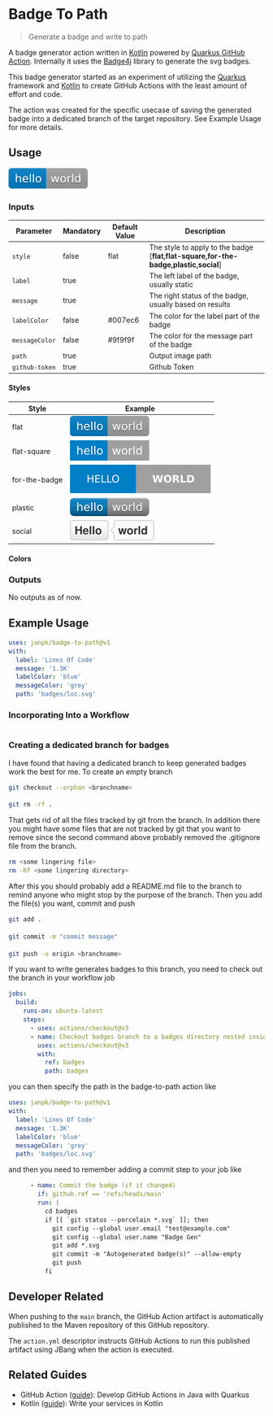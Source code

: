 # Badge To Path

> Generate a badge and write to path

A badge generator action written in [Kotlin](https://kotlinlang.org/) powered
by [Quarkus GitHub Action](https://github.com/quarkiverse/quarkus-github-action). Internally it uses
the [Badge4j](https://github.com/silentsoft/badge4j) library to generate the svg badges.

This badge generator started as an experiment of utilizing the [Quarkus]() framework and [Kotlin]()
to create GitHub Actions with the least amount of effort and code.

The action was created for the specific usecase of saving the generated badge into a dedicated
branch of the target repository. See Example Usage for more details.

## Usage

![](docfiles/default.svg)

### Inputs

| Parameter      | Mandatory | Default Value | Description                                                                         |
|----------------|-----------|---------------|-------------------------------------------------------------------------------------|
| `style`        | false     | flat          | The style to apply to the badge [**flat,flat-square,for-the-badge,plastic,social**] |
| `label`        | true      |               | The left label of the badge, usually static                                         |
| `message`      | true      |               | The right status of the badge, usually based on results                             |
| `labelColor`   | false     | #007ec6       | The color for the label part of the badge                                           |
| `messageColor` | false     | #9f9f9f       | The color for the message part of the badge                                         |
| `path`         | true      |               | Output image path                                                                   |
| `github-token` | true      |               | Github Token                                                                        |

#### Styles

| Style         | Example                       |
|---------------|-------------------------------|
| flat          | ![](docfiles/flat.svg)        |
| flat-square   | ![](docfiles/flat-square.svg) |
| for-the-badge | ![](docfiles/forthebadge.svg) |
| plastic       | ![](docfiles/plastic.svg)     |
| social        | ![](docfiles/social.svg)      |

#### Colors

### Outputs

No outputs as of now.

## Example Usage

```yaml
uses: janpk/badge-to-path@v1
with:
  label: 'Lines Of Code'
  message: '1.3K'
  labelColor: 'blue'
  messageColor: 'grey'
  path: 'badges/loc.svg'
```

### Incorporating Into a Workflow

```yaml

```

### Creating a dedicated branch for badges

I have found that having a dedicated branch to keep generated badges work the best for me. To create
an empty branch

```bash
git checkout --orphan <branchname>

git rm -rf .
```

That gets rid of all the files tracked by git from the branch. In addition there you might have some
files that are not tracked by git that you want to remove since the second command above probably
removed the .gitignore file from the branch.

```bash
rm <some lingering file>
rm -Rf <some lingering directory>
```

After this you should probably add a README.md file to the branch to remind anyone who might stop by
the purpose of the branch. Then you add the file(s) you want, commit and push

```bash
git add .

git commit -m "commit message"

git push -u origin <branchname>
```

If you want to write generates badges to this branch, you need to check out the branch in your
workflow job

```yaml
jobs:
  build:
    runs-on: ubuntu-latest
    steps:
      - uses: actions/checkout@v3
      - name: Checkout badges branch to a badges directory nested inside first checkout
        uses: actions/checkout@v3
        with:
          ref: badges
          path: badges
```

you can then specify the path in the badge-to-path action like

```yaml
uses: janpk/badge-to-path@v1
with:
  label: 'Lines Of Code'
  message: '1.3K'
  labelColor: 'blue'
  messageColor: 'grey'
  path: 'badges/loc.svg'
```

and then you need to remember adding a commit step to your job like

```yaml
      - name: Commit the badge (if it changed)
        if: github.ref == 'refs/heads/main'
        run: |
          cd badges
          if [[ `git status --porcelain *.svg` ]]; then
            git config --global user.email "test@example.com"
            git config --global user.name "Badge Gen"
            git add *.svg
            git commit -m "Autogenerated badge(s)" --allow-empty
            git push
          fi
```

## Developer Related

When pushing to the `main` branch, the GitHub Action artifact is automatically published to the
Maven repository of this GitHub repository.

The `action.yml` descriptor instructs GitHub Actions to run this published artifact using JBang when
the action is executed.

## Related Guides

- GitHub
  Action ([guide](https://quarkiverse.github.io/quarkiverse-docs/quarkus-github-action/dev/index.html)):
  Develop GitHub Actions in Java with Quarkus
- Kotlin ([guide](https://quarkus.io/guides/kotlin)): Write your services in Kotlin

